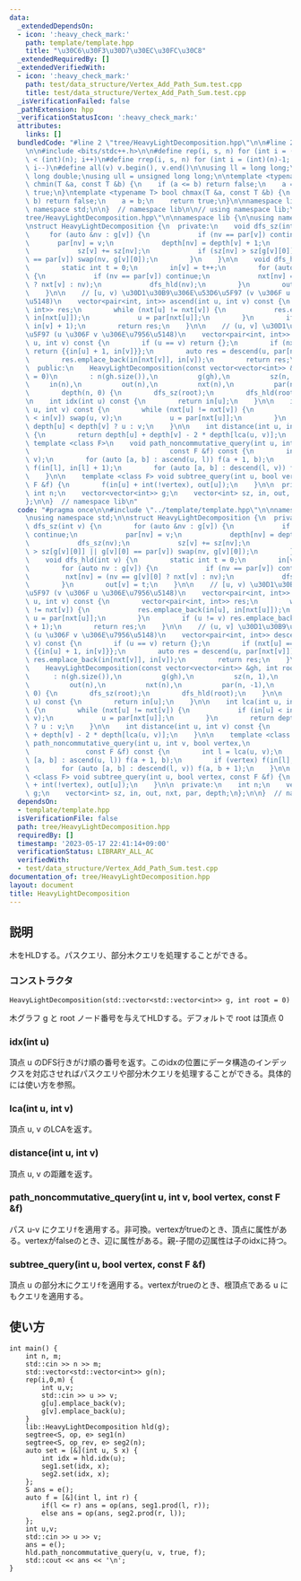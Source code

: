 ```yaml
---
data:
  _extendedDependsOn:
  - icon: ':heavy_check_mark:'
    path: template/template.hpp
    title: "\u30C6\u30F3\u30D7\u30EC\u30FC\u30C8"
  _extendedRequiredBy: []
  _extendedVerifiedWith:
  - icon: ':heavy_check_mark:'
    path: test/data_structure/Vertex_Add_Path_Sum.test.cpp
    title: test/data_structure/Vertex_Add_Path_Sum.test.cpp
  _isVerificationFailed: false
  _pathExtension: hpp
  _verificationStatusIcon: ':heavy_check_mark:'
  attributes:
    links: []
  bundledCode: "#line 2 \"tree/HeavyLightDecomposition.hpp\"\n\n#line 2 \"template/template.hpp\"\
    \n\n#include <bits/stdc++.h>\n\n#define rep(i, s, n) for (int i = (int)(s); i\
    \ < (int)(n); i++)\n#define rrep(i, s, n) for (int i = (int)(n)-1; i >= (int)(s);\
    \ i--)\n#define all(v) v.begin(), v.end()\n\nusing ll = long long;\nusing ld =\
    \ long double;\nusing ull = unsigned long long;\n\ntemplate <typename T> bool\
    \ chmin(T &a, const T &b) {\n    if (a <= b) return false;\n    a = b;\n    return\
    \ true;\n}\ntemplate <typename T> bool chmax(T &a, const T &b) {\n    if (a >=\
    \ b) return false;\n    a = b;\n    return true;\n}\n\nnamespace lib {\n\nusing\
    \ namespace std;\n\n}  // namespace lib\n\n// using namespace lib;\n#line 4 \"\
    tree/HeavyLightDecomposition.hpp\"\n\nnamespace lib {\n\nusing namespace std;\n\
    \nstruct HeavyLightDecomposition {\n  private:\n    void dfs_sz(int v) {\n   \
    \     for (auto &nv : g[v]) {\n            if (nv == par[v]) continue;\n     \
    \       par[nv] = v;\n            depth[nv] = depth[v] + 1;\n            dfs_sz(nv);\n\
    \            sz[v] += sz[nv];\n            if (sz[nv] > sz[g[v][0]] || g[v][0]\
    \ == par[v]) swap(nv, g[v][0]);\n        }\n    }\n\n    void dfs_hld(int v) {\n\
    \        static int t = 0;\n        in[v] = t++;\n        for (auto nv : g[v])\
    \ {\n            if (nv == par[v]) continue;\n            nxt[nv] = (nv == g[v][0]\
    \ ? nxt[v] : nv);\n            dfs_hld(nv);\n        }\n        out[v] = t;\n\
    \    }\n\n    // [u, v) \u30D1\u30B9\u306E\u53D6\u5F97 (v \u306F u \u306E\u7956\
    \u5148)\n    vector<pair<int, int>> ascend(int u, int v) const {\n        vector<pair<int,\
    \ int>> res;\n        while (nxt[u] != nxt[v]) {\n            res.emplace_back(in[u],\
    \ in[nxt[u]]);\n            u = par[nxt[u]];\n        }\n        if (u != v) res.emplace_back(in[u],\
    \ in[v] + 1);\n        return res;\n    }\n\n    // (u, v] \u30D1\u30B9\u306E\u53D6\
    \u5F97 (u \u306F v \u306E\u7956\u5148)\n    vector<pair<int, int>> descend(int\
    \ u, int v) const {\n        if (u == v) return {};\n        if (nxt[u] == nxt[v])\
    \ return {{in[u] + 1, in[v]}};\n        auto res = descend(u, par[nxt[v]]);\n\
    \        res.emplace_back(in[nxt[v]], in[v]);\n        return res;\n    }\n\n\
    \  public:\n    HeavyLightDecomposition(const vector<vector<int>> &gh, int root\
    \ = 0)\n        : n(gh.size()),\n          g(gh),\n          sz(n, 1),\n     \
    \     in(n),\n          out(n),\n          nxt(n),\n          par(n, -1),\n  \
    \        depth(n, 0) {\n        dfs_sz(root);\n        dfs_hld(root);\n    }\n\
    \n    int idx(int u) const {\n        return in[u];\n    }\n\n    int lca(int\
    \ u, int v) const {\n        while (nxt[u] != nxt[v]) {\n            if (in[u]\
    \ < in[v]) swap(u, v);\n            u = par[nxt[u]];\n        }\n        return\
    \ depth[u] < depth[v] ? u : v;\n    }\n\n    int distance(int u, int v) const\
    \ {\n        return depth[u] + depth[v] - 2 * depth[lca(u, v)];\n    }\n\n   \
    \ template <class F>\n    void path_noncommutative_query(int u, int v, bool vertex,\n\
    \                                   const F &f) const {\n        int l = lca(u,\
    \ v);\n        for (auto [a, b] : ascend(u, l)) f(a + 1, b);\n        if (vertex)\
    \ f(in[l], in[l] + 1);\n        for (auto [a, b] : descend(l, v)) f(a, b + 1);\n\
    \    }\n\n    template <class F> void subtree_query(int u, bool vertex, const\
    \ F &f) {\n        f(in[u] + int(!vertex), out[u]);\n    }\n\n  private:\n   \
    \ int n;\n    vector<vector<int>> g;\n    vector<int> sz, in, out, nxt, par, depth;\n\
    };\n\n}  // namespace lib\n"
  code: "#pragma once\n\n#include \"../template/template.hpp\"\n\nnamespace lib {\n\
    \nusing namespace std;\n\nstruct HeavyLightDecomposition {\n  private:\n    void\
    \ dfs_sz(int v) {\n        for (auto &nv : g[v]) {\n            if (nv == par[v])\
    \ continue;\n            par[nv] = v;\n            depth[nv] = depth[v] + 1;\n\
    \            dfs_sz(nv);\n            sz[v] += sz[nv];\n            if (sz[nv]\
    \ > sz[g[v][0]] || g[v][0] == par[v]) swap(nv, g[v][0]);\n        }\n    }\n\n\
    \    void dfs_hld(int v) {\n        static int t = 0;\n        in[v] = t++;\n\
    \        for (auto nv : g[v]) {\n            if (nv == par[v]) continue;\n   \
    \         nxt[nv] = (nv == g[v][0] ? nxt[v] : nv);\n            dfs_hld(nv);\n\
    \        }\n        out[v] = t;\n    }\n\n    // [u, v) \u30D1\u30B9\u306E\u53D6\
    \u5F97 (v \u306F u \u306E\u7956\u5148)\n    vector<pair<int, int>> ascend(int\
    \ u, int v) const {\n        vector<pair<int, int>> res;\n        while (nxt[u]\
    \ != nxt[v]) {\n            res.emplace_back(in[u], in[nxt[u]]);\n           \
    \ u = par[nxt[u]];\n        }\n        if (u != v) res.emplace_back(in[u], in[v]\
    \ + 1);\n        return res;\n    }\n\n    // (u, v] \u30D1\u30B9\u306E\u53D6\u5F97\
    \ (u \u306F v \u306E\u7956\u5148)\n    vector<pair<int, int>> descend(int u, int\
    \ v) const {\n        if (u == v) return {};\n        if (nxt[u] == nxt[v]) return\
    \ {{in[u] + 1, in[v]}};\n        auto res = descend(u, par[nxt[v]]);\n       \
    \ res.emplace_back(in[nxt[v]], in[v]);\n        return res;\n    }\n\n  public:\n\
    \    HeavyLightDecomposition(const vector<vector<int>> &gh, int root = 0)\n  \
    \      : n(gh.size()),\n          g(gh),\n          sz(n, 1),\n          in(n),\n\
    \          out(n),\n          nxt(n),\n          par(n, -1),\n          depth(n,\
    \ 0) {\n        dfs_sz(root);\n        dfs_hld(root);\n    }\n\n    int idx(int\
    \ u) const {\n        return in[u];\n    }\n\n    int lca(int u, int v) const\
    \ {\n        while (nxt[u] != nxt[v]) {\n            if (in[u] < in[v]) swap(u,\
    \ v);\n            u = par[nxt[u]];\n        }\n        return depth[u] < depth[v]\
    \ ? u : v;\n    }\n\n    int distance(int u, int v) const {\n        return depth[u]\
    \ + depth[v] - 2 * depth[lca(u, v)];\n    }\n\n    template <class F>\n    void\
    \ path_noncommutative_query(int u, int v, bool vertex,\n                     \
    \              const F &f) const {\n        int l = lca(u, v);\n        for (auto\
    \ [a, b] : ascend(u, l)) f(a + 1, b);\n        if (vertex) f(in[l], in[l] + 1);\n\
    \        for (auto [a, b] : descend(l, v)) f(a, b + 1);\n    }\n\n    template\
    \ <class F> void subtree_query(int u, bool vertex, const F &f) {\n        f(in[u]\
    \ + int(!vertex), out[u]);\n    }\n\n  private:\n    int n;\n    vector<vector<int>>\
    \ g;\n    vector<int> sz, in, out, nxt, par, depth;\n};\n\n}  // namespace lib"
  dependsOn:
  - template/template.hpp
  isVerificationFile: false
  path: tree/HeavyLightDecomposition.hpp
  requiredBy: []
  timestamp: '2023-05-17 22:41:14+09:00'
  verificationStatus: LIBRARY_ALL_AC
  verifiedWith:
  - test/data_structure/Vertex_Add_Path_Sum.test.cpp
documentation_of: tree/HeavyLightDecomposition.hpp
layout: document
title: HeavyLightDecomposition
---
```


## 説明

木をHLDする。パスクエリ、部分木クエリを処理することができる。

### コンストラクタ

`HeavyLightDecomposition(std::vector<std::vector<int>> g, int root = 0)`

木グラフ g と root ノード番号を与えてHLDする。デフォルトで root は頂点 0

### idx(int u)

頂点 u のDFS行きがけ順の番号を返す。このidxの位置にデータ構造のインデックスを対応させればパスクエリや部分木クエリを処理することができる。具体的には使い方を参照。

### lca(int u, int v)

頂点 u, v のLCAを返す。

### distance(int u, int v)

頂点 u, v の距離を返す。

### path_noncommutative_query(int u, int v, bool vertex, const F &f)

パス u-v にクエリ`f`を適用する。非可換。vertexがtrueのとき、頂点に属性がある。vertexがfalseのとき、辺に属性がある。親-子間の辺属性は子のidxに持つ。

### subtree_query(int u, bool vertex, const F &f)

頂点 u の部分木にクエリ`f`を適用する。vertexがtrueのとき、根頂点である u にもクエリを適用する。

## 使い方

```
int main() {
    int n, m;
    std::cin >> n >> m;
    std::vector<std::vector<int>> g(n);
    rep(i,0,m) {
        int u,v;
        std::cin >> u >> v;
        g[u].emplace_back(v);
        g[v].emplace_back(u);
    }
    lib::HeavyLightDecomposition hld(g);
    segtree<S, op, e> seg1(n) 
    segtree<S, op_rev, e> seg2(n);
    auto set = [&](int u, S x) {
        int idx = hld.idx(u);
        seg1.set(idx, x);
        seg2.set(idx, x);
    };
    S ans = e();
    auto f = [&](int l, int r) {
        if(l <= r) ans = op(ans, seg1.prod(l, r));
        else ans = op(ans, seg2.prod(r, l)); 
    };
    int u,v;
    std::cin >> u >> v;
    ans = e();
    hld.path_noncommutative_query(u, v, true, f);
    std::cout << ans << '\n';
}
```
